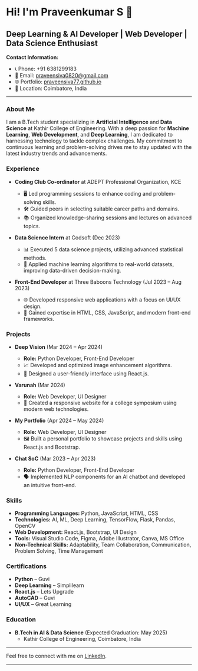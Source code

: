 # Hi! I'm Praveenkumar S 👋

## Deep Learning & AI Developer | Web Developer | Data Science Enthusiast

**Contact Information:**
- 📞 Phone: +91 6381299183
- 📧 Email: [praveensiva0820@gmail.com](mailto:praveensiva0820@gmail.com)
- 🌐 Portfolio: [praveensiva77.github.io](https://praveensiva77.github.io/PraveenSiva)
- 📍 Location: Coimbatore, India

---

### About Me

I am a B.Tech student specializing in **Artificial Intelligence** and **Data Science** at Kathir College of Engineering. With a deep passion for **Machine Learning**, **Web Development**, and **Deep Learning**, I am dedicated to harnessing technology to tackle complex challenges. My commitment to continuous learning and problem-solving drives me to stay updated with the latest industry trends and advancements.

### Experience

- **Coding Club Co-ordinator** at ADEPT Professional Organization, KCE
  - 🖥️ Led programming sessions to enhance coding and problem-solving skills.
  - 🛠️ Guided peers in selecting suitable career paths and domains.
  - 📚 Organized knowledge-sharing sessions and lectures on advanced topics.

- **Data Science Intern** at Codsoft (Dec 2023)
  - 📊 Executed 5 data science projects, utilizing advanced statistical methods.
  - 🤖 Applied machine learning algorithms to real-world datasets, improving data-driven decision-making.

- **Front-End Developer** at Three Baboons Technology (Jul 2023 – Aug 2023)
  - 🌐 Developed responsive web applications with a focus on UI/UX design.
  - 🚀 Gained expertise in HTML, CSS, JavaScript, and modern front-end frameworks.

### Projects

- **Deep Vision** (Mar 2024 – Apr 2024)
  - **Role:** Python Developer, Front-End Developer
  - 📈 Developed and optimized image enhancement algorithms.
  - 🎨 Designed a user-friendly interface using React.js.

- **Varunah** (Mar 2024)
  - **Role:** Web Developer, UI Designer
  - 🌟 Created a responsive website for a college symposium using modern web technologies.

- **My Portfolio** (Apr 2024 – May 2024)
  - **Role:** Web Developer, UI Designer
  - 🖼️ Built a personal portfolio to showcase projects and skills using React.js and Bootstrap.

- **Chat SoC** (Mar 2023 – Apr 2023)
  - **Role:** Python Developer, Front-End Developer
  - 🗣️ Implemented NLP components for an AI chatbot and developed an intuitive front-end.

### Skills

- **Programming Languages:** Python, JavaScript, HTML, CSS
- **Technologies:** AI, ML, Deep Learning, TensorFlow, Flask, Pandas, OpenCV
- **Web Development:** React.js, Bootstrap, UI Design
- **Tools:** Visual Studio Code, Figma, Adobe Illustrator, Canva, MS Office
- **Non-Technical Skills:** Adaptability, Team Collaboration, Communication, Problem Solving, Time Management

### Certifications

- **Python** – Guvi
- **Deep Learning** – Simplilearn
- **React.js** – Lets Upgrade
- **AutoCAD** – Guvi
- **UI/UX** – Great Learning

### Education

- **B.Tech in AI & Data Science** (Expected Graduation: May 2025)
  - Kathir College of Engineering, Coimbatore, India

---

Feel free to connect with me on [LinkedIn](http://www.linkedin.com/in/praveensiva77).

---
